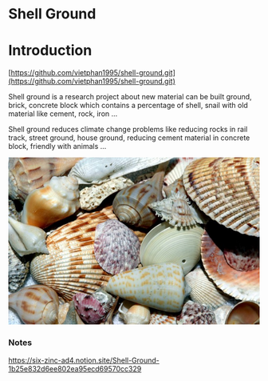 # Shell Ground

# Introduction

[https://github.com/vietphan1995/shell-ground.git](https://github.com/vietphan1995/shell-ground.git)

Shell ground is a research project about new material can be built ground, brick, concrete block which contains a percentage of shell, snail with old material like cement, rock, iron …

Shell ground reduces climate change problems like reducing rocks in rail track, street ground, house ground, reducing cement material in concrete block, friendly with animals …

![image.png](image.png)

### Notes
https://six-zinc-ad4.notion.site/Shell-Ground-1b25e832d6ee802ea95ecd69570cc329
